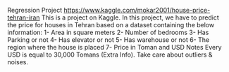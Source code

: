 Regression Project
https://www.kaggle.com/mokar2001/house-price-tehran-iran
This is a project on Kaggle. 
In this project, we have to predict the price for houses in Tehran based on a dataset containing the below information:
1- Area in square meters
2- Number of bedrooms 
3- Has Parking or not 
4- Has elevator or not 
5- Has warehouse or not 
6- The region where the house is placed 
7- Price in Toman and USD 
Notes Every USD is equal to 30,000 Tomans (Extra Info). Take care about outliers & noises.
